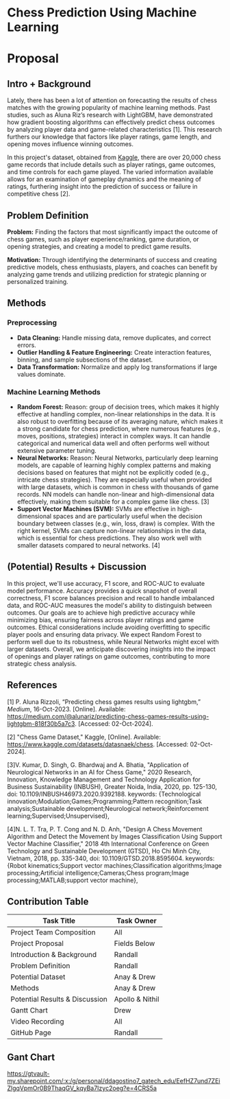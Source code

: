 # Chess Prediction Using Machine Learning

# Proposal

## Intro + Background

Lately, there has been a lot of attention on forecasting the results of chess matches with the growing popularity of machine learning methods. Past studies, such as Aluna Riz’s research with LightGBM, have demonstrated how gradient boosting algorithms can effectively predict chess outcomes by analyzing player data and game-related characteristics [1]. This research furthers our knowledge that factors like player ratings, game length, and opening moves influence winning outcomes. 

In this project's dataset, obtained from [Kaggle](https://www.kaggle.com/datasets/datasnaek/chess), there are over 20,000 chess game records that include details such as player ratings, game outcomes, and time controls for each game played. The varied information available allows for an examination of gameplay dynamics and the meaning of ratings, furthering insight into the prediction of success or failure in competitive chess [2].

## Problem Definition

**Problem:** Finding the factors that most significantly impact the outcome of chess games, such as player experience/ranking, game duration, or opening strategies, and creating a model to predict game results.

**Motivation:** Through identifying the determinants of success and creating predictive models, chess enthusiasts, players, and coaches can benefit by analyzing game trends and utilizing prediction for strategic planning or personalized training.


## Methods

### Preprocessing
- **Data Cleaning:** Handle missing data, remove duplicates, and correct errors.
- **Outlier Handling & Feature Engineering:** Create interaction features, binning, and sample subsections of the dataset.
- **Data Transformation:** Normalize and apply log transformations if large values dominate.

### Machine Learning Methods
- **Random Forest:** Reason: group of decision trees, which makes it highly effective at handling complex, non-linear relationships in the data. It is also robust to overfitting because of its averaging nature, which makes it a strong candidate for chess prediction, where numerous features (e.g., moves, positions, strategies) interact in complex ways. It can handle categorical and numerical data well and often performs well without extensive parameter tuning.
- **Neural Networks:** Reason: Neural Networks, particularly deep learning models, are capable of learning highly complex patterns and making decisions based on features that might not be explicitly coded (e.g., intricate chess strategies). They are especially useful when provided with large datasets, which is common in chess with thousands of game records. NN models can handle non-linear and high-dimensional data effectively, making them suitable for a complex game like chess. [3]
- **Support Vector Machines (SVM):** SVMs are effective in high-dimensional spaces and are particularly useful when the decision boundary between classes (e.g., win, loss, draw) is complex. With the right kernel, SVMs can capture non-linear relationships in the data, which is essential for chess predictions. They also work well with smaller datasets compared to neural networks. [4]

## (Potential) Results + Discussion

In this project, we'll use accuracy, F1 score, and ROC-AUC to evaluate model performance. Accuracy provides a quick snapshot of overall correctness, F1 score balances precision and recall to handle imbalanced data, and ROC-AUC measures the model's ability to distinguish between outcomes. Our goals are to achieve high predictive accuracy while minimizing bias, ensuring fairness across player ratings and game outcomes. Ethical considerations include avoiding overfitting to specific player pools and ensuring data privacy. We expect Random Forest to perform well due to its robustness, while Neural Networks might excel with larger datasets. Overall, we anticipate discovering insights into the impact of openings and player ratings on game outcomes, contributing to more strategic chess analysis.

## References
[1] P. Aluna Rizzoli, “Predicting chess games results using lightgbm,” *Medium*, 16-Oct-2023. [Online]. Available: https://medium.com/@alunariz/predicting-chess-games-results-using-lightgbm-818f30b5a7c3. [Accessed: 02-Oct-2024].

[2] "Chess Game Dataset," Kaggle, [Online]. Available: https://www.kaggle.com/datasets/datasnaek/chess. [Accessed: 02-Oct-2024].

[3]V. Kumar, D. Singh, G. Bhardwaj and A. Bhatia, "Application of Neurological Networks in an AI for Chess Game," 2020 Research, Innovation, Knowledge Management and Technology Application for Business Sustainability (INBUSH), Greater Noida, India, 2020, pp. 125-130, doi: 10.1109/INBUSH46973.2020.9392188. keywords: {Technological innovation;Modulation;Games;Programming;Pattern recognition;Task analysis;Sustainable development;Neurological network;Reinforcement learning;Supervised;Unsupervised},

[4]N. L. T. Tra, P. T. Cong and N. D. Anh, "Design A Chess Movement Algorithm and Detect the Movement by Images Classification Using Support Vector Machine Classifier," 2018 4th International Conference on Green Technology and Sustainable Development (GTSD), Ho Chi Minh City, Vietnam, 2018, pp. 335-340, doi: 10.1109/GTSD.2018.8595604. keywords: {Robot kinematics;Support vector machines;Classification algorithms;Image processing;Artificial intelligence;Cameras;Chess program;Image processing;MATLAB;support vector machine},



## Contribution Table

| **Task Title**                    | **Task Owner**         |
|------------------------------------|------------------------|
| Project Team Composition           | All                    |
| Project Proposal                   | Fields Below           |
| Introduction & Background          | Randall                |
| Problem Definition                 | Randall                |
| Potential Dataset                  | Anay & Drew            |
| Methods                            | Anay & Drew            |
| Potential Results & Discussion     | Apollo & Nithil        |
| Gantt Chart                        | Drew                   |
| Video Recording                    | All                    |
| GitHub Page                        | Randall                |


## Gant Chart
https://gtvault-my.sharepoint.com/:x:/g/personal/ddagostino7_gatech_edu/EefHZ7und7ZEiZlgqVpmOr0B9ThaqGV_kqyBa7Izyc2oeg?e=4CRS5a
